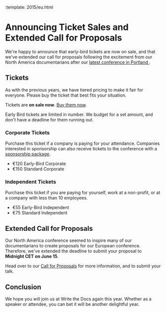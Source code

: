 :template: 2015/eu.html

# Announcing Ticket Sales and Extended Call for Proposals


We're happy to announce that early-bird tickets are now on sale, and that we've 
extended our call for proposals following the excitement from our North America documentarians
after our [latest conference in Portland ](https://www.writethedocs.org/conf/na/2015/).

## Tickets

As with the previous years, we have tiered pricing to make it fair for
everyone. Please buy the ticket that best fits your situation.

Tickets are **on sale now**. [Buy them now](https://www.writethedocs.org/conf/eu/2015/#tickets).

Early Bird tickets are limited in number.
We budget for a set amount,
and don't have a deadline for them running out.

### Corporate Tickets

Purchase this ticket if a company is paying for your attendance.
Companies interested in sponsorship can also receive tickets to the
conference with a [sponsorship package](https://www.writethedocs.org/conf/eu/2015/#sponsors).

* €120 Early-Bird Corporate
* €150 Standard Corporate

### Independent Tickets

Purchase this ticket if you are paying for yourself, work at a
non-profit, or at a company with less than 10 employees.

* €55 Early-Bird Independent
* €75 Standard Independent

## Extended Call for Proposals

Our North America conference seemed to inspire many of our documentarians to create
proposals for our European conference. Therefore, we've extended the deadline to submit
your proposal to **Midnight CET on June 15**.

Head over to our [Call for Proposals](https://www.writethedocs.org/conf/eu/2015/cfp) for more information, and to submit your
talk.

## Conclusion

We hope you will join us at Write the Docs again this year.  Whether as
a speaker or attendee, you can bet it will be another delightful year.
